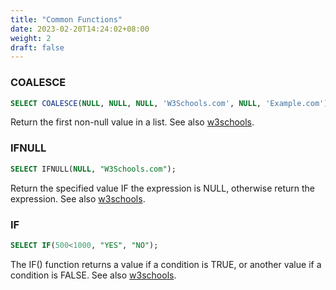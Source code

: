 ```yaml
---
title: "Common Functions"
date: 2023-02-20T14:24:02+08:00
weight: 2
draft: false
---
```


### COALESCE

``` sql
SELECT COALESCE(NULL, NULL, NULL, 'W3Schools.com', NULL, 'Example.com');
```

Return the first non-null value in a list. See also [w3schools](https://www.w3schools.com/sql/func_mysql_coalesce.asp).

### IFNULL

``` sql
SELECT IFNULL(NULL, "W3Schools.com");
```

Return the specified value IF the expression is NULL, otherwise return the expression. See also [w3schools](https://www.w3schools.com/sql/func_mysql_ifnull.asp).

### IF

``` sql
SELECT IF(500<1000, "YES", "NO");
```

The IF() function returns a value if a condition is TRUE, or another value if a condition is FALSE. See also [w3schools](https://www.w3schools.com/sql/func_mysql_if.asp).
